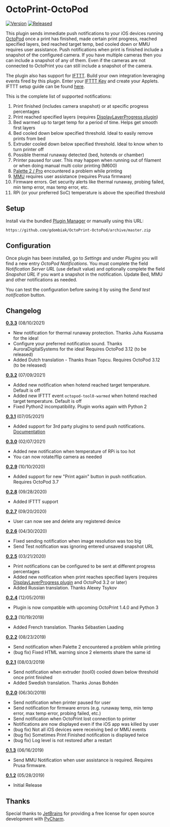 # OctoPrint-OctoPod

[![Version](https://img.shields.io/badge/dynamic/json.svg?color=brightgreen&label=version&url=https://api.github.com/repos/gdombiak/OctoPrint-OctoPod/releases&query=$[0].name)]()
[![Released](https://img.shields.io/badge/dynamic/json.svg?color=brightgreen&label=released&url=https://api.github.com/repos/gdombiak/OctoPrint-OctoPod/releases&query=$[0].published_at)]()

This plugin sends immediate push notifications to your iOS devices running
[OctoPod](https://itunes.apple.com/us/app/octopod-for-octoprint/id1412557625?mt=8) once a
print has finished, made certain print progress, reached specified layers, bed reached target temp,
bed cooled down or MMU requires user assistance. Push notifications when print is finished
include a snapshot of the configured camera. If you have multiple cameras then you can include
a snapshot of any of them. Even if the cameras are not connected to OctoPrint you can still
include a snapshot of the camera.

The plugin also has support for [IFTTT](https://ifttt.com/home). Build your own integration leveraging
events fired by this plugin. Enter your [IFTTT Key](https://ifttt.com/maker_webhooks) and create your Applets.
IFTTT setup guide can be found [here](https://github.com/gdombiak/OctoPrint-OctoPod/wiki/How-to-use-IFTTT%3F).

This is the complete list of supported notifications:
1. Print finished (includes camera snapshot) or at specific progress percentages
2. Print reached specified layers (requires [DisplayLayerProgress plugin](https://plugins.octoprint.org/plugins/DisplayLayerProgress/))
3. Bed warmed up to target temp for a period of time. Helps get smooth first layers
4. Bed cooled down below specified threshold. Ideal to easily remove prints from bed
5. Extruder cooled down below specified threshold. Ideal to know when to turn printer off
6. Possible thermal runaway detected (bed, hotends or chamber)
7. Printer paused for user. This may happen when running out of filament or when doing manual multi color printing (M600)
8. [Palette 2 / Pro](https://www.mosaicmfg.com/products/palette-2) encountered a problem while printing
9. [MMU](https://shop.prusa3d.com/en/upgrades/183-original-prusa-i3-mk25smk3s-multi-material-2s-upgrade-kit-mmu2s.html#) requires user assistance (requires Prusa firmware)
10. Firmware errors. Get security alerts like thermal runaway, probing failed, min temp error, max temp error, etc.
11. RPi (or your preferred SoC) temperature is above the specified threshold

## Setup

Install via the bundled [Plugin Manager](https://github.com/foosel/OctoPrint/wiki/Plugin:-Plugin-Manager)
or manually using this URL:

    https://github.com/gdombiak/OctoPrint-OctoPod/archive/master.zip

## Configuration

Once plugin has been installed, go to _Settings_ and under _Plugins_ you will find a new
entry _OctoPod Notifications_. You must complete the field _Notification Server URL_ (use
default value) and optionally complete the field _Snapshot URL_ if you want a snapshot in
the notification. Update Bed, MMU and other notifications as needed.

You can test the configuration before saving it by using the _Send test notification_ button.

## Changelog

**[0.3.3]** (08/10/2021)
- New notification for thermal runaway protection. Thanks Juha Kuusama for the idea!
- Configure your preferred notification sound. Thanks AuroraDigitalSystems for the idea! Requires OctoPod 3.12 (to be released)
- Added Dutch translation - Thanks Ihsan Topcu. Requires OctoPod 3.12 (to be released)

**[0.3.2]** (07/09/2021)
- Added new notification when hotend reached target temperature. Default is off
- Added new IFTTT event ```octopod-tool0-warmed``` when hotend reached target temperature. Default is off
- Fixed Python2 incompatibility. Plugin works again with Python 2

**[0.3.1]** (07/05/2021)
- Added support for 3rd party plugins to send push notifications. [Documentation](https://github.com/gdombiak/OctoPrint-OctoPod/wiki/How-to-send-push-notifications-from-3rd-party-plugins%3F)

**[0.3.0]** (02/07/2021)
- Added new notification when temperature of RPi is too hot
- You can now rotate/flip camera as needed

**[0.2.9]** (10/10/2020)
- Added support for new "Print again" button in push notification. Requires OctoPod 3.7

**[0.2.8]** (09/28/2020)
- Added IFTTT support

**[0.2.7]** (09/20/2020)
- User can now see and delete any registered device

**[0.2.6]** (04/30/2020)
- Fixed sending notification when image resolution was too big
- Send Test notification was ignoring entered unsaved snapshot URL

**[0.2.5]** (03/21/2020)
- Print notifications can be configured to be sent at different progress percentages
- Added new notification when print reaches specified layers (requires [DisplayLayerProgress plugin](https://plugins.octoprint.org/plugins/DisplayLayerProgress/) and OctoPod 3.2 or later)
- Added Russian translation. Thanks Alexey Tsykov

**[0.2.4]** (12/05/2019)
- Plugin is now compatible with upcoming OctoPrint 1.4.0 and Python 3

**[0.2.3]** (10/19/2019)
- Added French translation. Thanks Sébastien Laading

**[0.2.2]** (08/23/2019)
- Send notification when Palette 2 encountered a problem while printing
- (bug fix) Fixed HTML warning since 2 elements share the same id

**[0.2.1]** (08/03/2019)
- Send notification when extruder (tool0) cooled down below threshold once print finished
- Added Swedish translation. Thanks Jonas Bohdén

**[0.2.0]** (06/30/2019)
- Send notification when printer paused for user
- Send notification for firmware errors (e.g. runaway temp, min temp error, max temp error, probing failed, etc.)
- Send notification when OctoPrint lost connection to printer
- Notifications are now displayed even if the iOS app was killed by user
- (bug fix) Not all iOS devices were receiving bed or MMU events
- (bug fix) Sometimes Print Finished notification is displayed twice
- (bug fix) Log level is not restored after a restart

**[0.1.3]** (06/16/2019)
- Send MMU Notification when user assistance is required. Requires Prusa firmware.

**[0.1.2]** (05/28/2019)
- Initial Release

[0.3.3]: https://github.com/gdombiak/OctoPrint-OctoPod/tree/0.3.3
[0.3.2]: https://github.com/gdombiak/OctoPrint-OctoPod/tree/0.3.2
[0.3.1]: https://github.com/gdombiak/OctoPrint-OctoPod/tree/0.3.1
[0.3.0]: https://github.com/gdombiak/OctoPrint-OctoPod/tree/0.3.0
[0.2.9]: https://github.com/gdombiak/OctoPrint-OctoPod/tree/0.2.9
[0.2.8]: https://github.com/gdombiak/OctoPrint-OctoPod/tree/0.2.8
[0.2.7]: https://github.com/gdombiak/OctoPrint-OctoPod/tree/0.2.7
[0.2.6]: https://github.com/gdombiak/OctoPrint-OctoPod/tree/0.2.6
[0.2.5]: https://github.com/gdombiak/OctoPrint-OctoPod/tree/0.2.5
[0.2.4]: https://github.com/gdombiak/OctoPrint-OctoPod/tree/0.2.4
[0.2.3]: https://github.com/gdombiak/OctoPrint-OctoPod/tree/0.2.3
[0.2.2]: https://github.com/gdombiak/OctoPrint-OctoPod/tree/0.2.2
[0.2.1]: https://github.com/gdombiak/OctoPrint-OctoPod/tree/0.2.1
[0.2.0]: https://github.com/gdombiak/OctoPrint-OctoPod/tree/0.2.0
[0.1.3]: https://github.com/gdombiak/OctoPrint-OctoPod/tree/0.1.3
[0.1.2]: https://github.com/gdombiak/OctoPrint-OctoPod/tree/0.1.2

## Thanks

Special thanks to [JetBrains](https://www.jetbrains.com/) for providing a free license for open source development
with [PyCharm](https://www.jetbrains.com/pycharm/).
